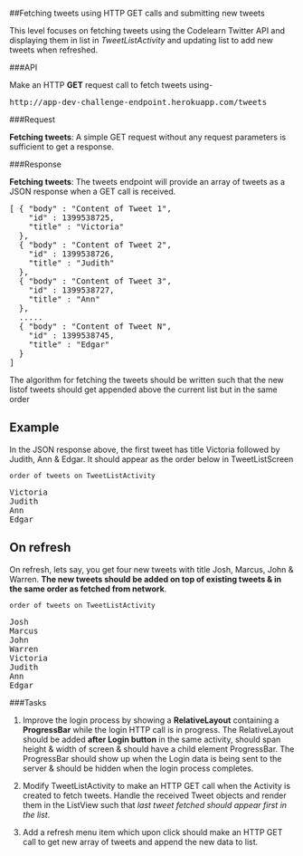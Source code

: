 ##Fetching tweets using HTTP GET calls and submitting new tweets

This level focuses on fetching tweets using the Codelearn Twitter API and displaying them in list in *TweetListActivity* and updating list to add new tweets when refreshed.

###API

Make an HTTP **GET** request call to fetch tweets using-
<pre>
http://app-dev-challenge-endpoint.herokuapp.com/tweets
</pre>

###Request

**Fetching tweets**: A simple GET request without any request parameters is sufficient to get a response.

###Response

**Fetching tweets**: The tweets endpoint will provide an array of tweets as a JSON response when a GET call is received.

<pre>
[ { "body" : "Content of Tweet 1",
    "id" : 1399538725,
    "title" : "Victoria"
  },
  { "body" : "Content of Tweet 2",
    "id" : 1399538726,
    "title" : "Judith"
  },
  { "body" : "Content of Tweet 3",
    "id" : 1399538727,
    "title" : "Ann"
  },
  .....
  { "body" : "Content of Tweet N",
    "id" : 1399538745,
    "title" : "Edgar"
  }
]
</pre>


The algorithm for fetching the tweets should be written such that the new listof tweets should get appended above the current list but in the same order 

## Example

In the JSON response above, the first tweet has title Victoria followed by Judith, Ann & Edgar. It should appear as the order below in TweetListScreen 

`order of tweets on TweetListActivity`
<pre>
Victoria
Judith
Ann
Edgar
</pre>

## On refresh

On refresh, lets say, you get four new tweets with title Josh, Marcus, John & Warren. **The new tweets should be added on top of existing tweets & in the same order as fetched from network**.

`order of tweets on TweetListActivity`
<pre>
<span class="highlight">Josh
Marcus
John
Warren</span>
Victoria
Judith
Ann
Edgar
</pre>


###Tasks

1. Improve the login process by showing a **RelativeLayout** containing a **ProgressBar** while the login HTTP call is in progress. The RelativeLayout should be added **after Login button** in the same activity, should span height & width of screen & should have a child element ProgressBar. The ProgressBar should show up when the Login data is being sent to the server & should be hidden when the login process completes.

2. Modify TweetListActivity to make an HTTP GET call when the Activity is created to fetch tweets. Handle the received Tweet objects and render them in the ListView such that *last tweet fetched should appear first in the list*.

3. Add a refresh menu item which upon click should make an HTTP GET call to get new array of tweets and append the new data to list.

